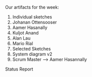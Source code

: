 Our artifacts for the week:

1. Individual sketches
  1. Johanan Ottensooser
  2. Aamer Hasanally
  3. Kuljot Anand
  4. Alan Lau
  5. Mario Rial
2. Selected Sketches
3. System diagram v2
4. Scrum Master --> Aamer Hasannally

Status Report

